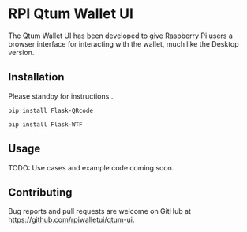 # RPI Qtum Wallet UI

The Qtum Wallet UI has been developed to give Raspberry Pi users a browser interface for interacting with the wallet, much like the Desktop version.  


## Installation

Please standby for instructions..  
```
pip install Flask-QRcode  
```
```
pip install Flask-WTF
```


## Usage

TODO: Use cases and example code coming soon.

## Contributing

Bug reports and pull requests are welcome on GitHub at https://github.com/rpiwalletui/qtum-ui.
